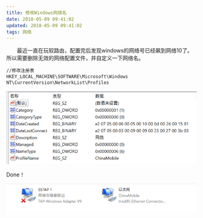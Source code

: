 ```yaml
---
title: 修改Windows网络名
date: 2018-05-09 09:41:02
updated: 2018-05-09 09:41:02
tags: 网络
---
```


　　最近一直在玩软路由，配置完后发现windows的网络号已经飙到网络10了。所以需要删除无效的网络配置文件，并自定义一下网络名。

<!-- more --> 

```
//修改注册表
HKEY_LOCAL_MACHINE\SOFTWARE\Microsoft\Windows NT\CurrentVersion\NetworkList\Profiles
```

![修改注册表](/images/network_profile.png)

Done！

![网络列表](/images/network.png)